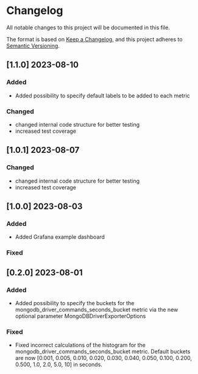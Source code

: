 # Changelog

All notable changes to this project will be documented in this file.

The format is based on [Keep a Changelog](https://keepachangelog.com/en/1.1.0/),
and this project adheres to [Semantic Versioning](https://semver.org/spec/v2.0.0.html).

## [1.1.0] 2023-08-10

### Added

- Added possibility to specify default labels to be added to each metric 

### Changed

- changed internal code structure for better testing
- increased test coverage

## [1.0.1] 2023-08-07

### Changed

- changed internal code structure for better testing
- increased test coverage

## [1.0.0] 2023-08-03

### Added

- Added Grafana example dashboard

### Fixed

## [0.2.0] 2023-08-01
 
### Added

- Added possibility to specify the buckets for the mongodb_driver_commands_seconds_bucket metric via the new optional parameter MongoDBDriverExporterOptions

### Fixed

- Fixed incorrect calculations of the histogram for the mongodb_driver_commands_seconds_bucket metric. Default buckets are now [0.001, 0.005, 0.010, 0.020, 0.030, 0.040, 0.050, 0.100, 0.200, 0.500, 1.0, 2.0, 5.0, 10] in seconds.